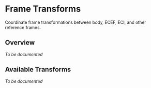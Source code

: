 # Frame Transforms

Coordinate frame transformations between body, ECEF, ECI, and other reference frames.

## Overview

*To be documented*

## Available Transforms

*To be documented*
